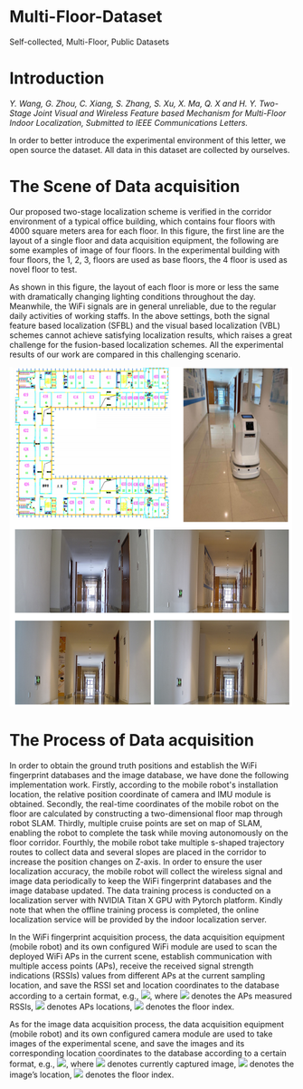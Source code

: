 # Multi-Floor-Dataset
Self-collected, Multi-Floor, Public Datasets

# Introduction

*Y. Wang, G. Zhou, C. Xiang, S. Zhang, S. Xu, X. Ma, Q. X and H. Y. Two-Stage Joint Visual and Wireless Feature based Mechanism for Multi-Floor Indoor Localization, Submitted to IEEE Communications Letters.*

  In order to better introduce the experimental environment of this letter, we open source the dataset. All data in this dataset are collected by ourselves.


# The Scene of Data acquisition
  Our proposed two-stage localization scheme is verified in the corridor environment of a typical office building, which contains four floors with 4000 square meters area for each floor. In this figure, the first line are the layout of a single floor and data acquisition equipment, the following are some examples of image of four floors. In the experimental building with four floors, the 1, 2, 3, floors are used as base floors, the 4 floor is used as novel floor to test.

  As shown in this figure, the layout of each floor is more or less the same with dramatically changing lighting conditions throughout the day. Meanwhile, the WiFi signals are in general unreliable, due to the regular daily activities of working staffs. In the above settings, both the signal feature based localization (SFBL) and the visual based localization (VBL) schemes cannot achieve satisfying localization results, which raises a great challenge for the fusion-based localization schemes. All the experimental results of our work are compared in this challenging scenario.
  
<img src="https://github.com/wangyu0423/Multi-Floor-Dataset/blob/main/Environment.png" width="500" height="600" alt="Environment">

# The Process of Data acquisition

  In order to obtain the ground truth positions and establish the WiFi fingerprint databases and the image database, we have done the following implementation work. Firstly, according to the mobile robot's installation location, the relative position coordinate of camera and IMU module is obtained. Secondly, the real-time coordinates of the mobile robot on the floor are calculated by constructing a two-dimensional floor map through robot SLAM. Thirdly, multiple cruise points are set on map of SLAM, enabling the robot to complete the task while moving autonomously on the floor corridor. Fourthly, the mobile robot take multiple s-shaped trajectory routes to collect data and several slopes are placed in the corridor to increase the position changes on Z-axis. In order to ensure the user localization accuracy, the mobile robot will collect the wireless signal and image data periodically to keep the WiFi fingerprint databases and the image database updated. The data training process is conducted on a localization server with NVIDIA Titan X GPU with Pytorch platform. Kindly note that when the offline training process is completed, the online localization service will be provided by the indoor localization server.
  
  In the WiFi fingerprint acquisition process, the data acquisition equipment (mobile robot) and its own configured WiFi module are used to scan the deployed WiFi APs in the current scene, establish communication with multiple access points (APs), receive the received signal strength indications (RSSIs) values from different APs at the current sampling location, and save the RSSI set and location coordinates to the database according to a certain format, e.g., <img src="http://chart.googleapis.com/chart?cht=tx&chl={\mathbf{DB}}_{W}={(\mathbf{R}(\mathbf{L}_{{RP}}^{i}),\mathbf{L}_{{RP}}^{i},\mathbf{F}_{{RP}}^{i})}" style="border:none;">, where <img src="http://chart.googleapis.com/chart?cht=tx&chl=\mathbf{R}(\mathbf{L}_{{RP}}^{i})" style="border:none;"> denotes the APs measured RSSIs, <img src="http://chart.googleapis.com/chart?cht=tx&chl=\mathbf{L}_{RP}^{i}" style="border:none;"> denotes APs locations, <img src="http://chart.googleapis.com/chart?cht=tx&chl=\mathbf{F}_{RP}^{i}" style="border:none;"> denotes the floor index.
  
  As for the image data acquisition process, the data acquisition equipment (mobile robot) and its own configured camera module are used to take images of the experimental scene, and save the images and its corresponding location coordinates to the database according to a certain format, e.g., <img src="http://chart.googleapis.com/chart?cht=tx&chl={\mathcal{DB}}_{I}={(\mathcal{I}(\mathbf{L}_{I}), \mathbf{L}_{I}, \mathbf{F}_{I})}" style="border:none;">, where <img src="http://chart.googleapis.com/chart?cht=tx&chl=\mathcal{I}(\mathbf{L}_{I})" style="border:none;"> denotes currently captured image, <img src="http://chart.googleapis.com/chart?cht=tx&chl=\mathbf{L}_{I}" style="border:none;"> denotes the image’s location, <img src="http://chart.googleapis.com/chart?cht=tx&chl=\mathbf{F}_{I}" style="border:none;"> denotes the floor index.  
